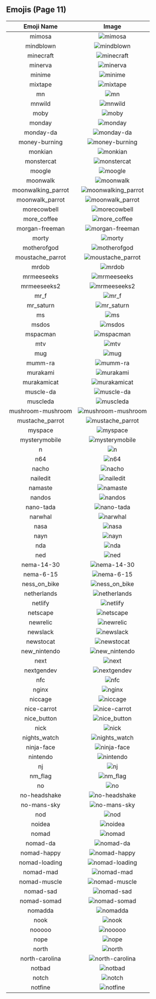 
  ## Emojis (Page 11)
  |Emoji Name|Image|
  | :-: | :-: |
  |mimosa| ![mimosa](/output/mimosa.png)|
  |mindblown| ![mindblown](/output/mindblown.gif)|
  |minecraft| ![minecraft](/output/minecraft.png)|
  |minerva| ![minerva](/output/minerva.jpg)|
  |minime| ![minime](/output/minime.png)|
  |mixtape| ![mixtape](/output/mixtape.png)|
  |mn| ![mn](/output/mn.jpg)|
  |mnwild| ![mnwild](/output/mnwild.png)|
  |moby| ![moby](/output/moby.png)|
  |monday| ![monday](/output/monday.png)|
  |monday-da| ![monday-da](/output/monday-da.png)|
  |money-burning| ![money-burning](/output/money-burning.gif)|
  |monkian| ![monkian](/output/monkian.png)|
  |monstercat| ![monstercat](/output/monstercat.png)|
  |moogle| ![moogle](/output/moogle.gif)|
  |moonwalk| ![moonwalk](/output/moonwalk.gif)|
  |moonwalking_parrot| ![moonwalking_parrot](/output/moonwalking_parrot)|
  |moonwalk_parrot| ![moonwalk_parrot](/output/moonwalk_parrot.gif)|
  |morecowbell| ![morecowbell](/output/morecowbell.jpg)|
  |more_coffee| ![more_coffee](/output/more_coffee.png)|
  |morgan-freeman| ![morgan-freeman](/output/morgan-freeman.jpg)|
  |morty| ![morty](/output/morty.png)|
  |motherofgod| ![motherofgod](/output/motherofgod.gif)|
  |moustache_parrot| ![moustache_parrot](/output/moustache_parrot)|
  |mrdob| ![mrdob](/output/mrdob.jpg)|
  |mrmeeseeks| ![mrmeeseeks](/output/mrmeeseeks.gif)|
  |mrmeeseeks2| ![mrmeeseeks2](/output/mrmeeseeks2.jpg)|
  |mr_f| ![mr_f](/output/mr_f.png)|
  |mr_saturn| ![mr_saturn](/output/mr_saturn.gif)|
  |ms| ![ms](/output/ms.gif)|
  |msdos| ![msdos](/output/msdos.png)|
  |mspacman| ![mspacman](/output/mspacman.png)|
  |mtv| ![mtv](/output/mtv.png)|
  |mug| ![mug](/output/mug)|
  |mumm-ra| ![mumm-ra](/output/mumm-ra.png)|
  |murakami| ![murakami](/output/murakami.png)|
  |murakamicat| ![murakamicat](/output/murakamicat.png)|
  |muscle-da| ![muscle-da](/output/muscle-da.png)|
  |muscleda| ![muscleda](/output/muscleda)|
  |mushroom-mushroom| ![mushroom-mushroom](/output/mushroom-mushroom.png)|
  |mustache_parrot| ![mustache_parrot](/output/mustache_parrot.gif)|
  |myspace| ![myspace](/output/myspace.jpg)|
  |mysterymobile| ![mysterymobile](/output/mysterymobile.png)|
  |n| ![n](/output/n.gif)|
  |n64| ![n64](/output/n64.gif)|
  |nacho| ![nacho](/output/nacho.png)|
  |nailedit| ![nailedit](/output/nailedit.png)|
  |namaste| ![namaste](/output/namaste.jpg)|
  |nandos| ![nandos](/output/nandos.png)|
  |nano-tada| ![nano-tada](/output/nano-tada.png)|
  |narwhal| ![narwhal](/output/narwhal.png)|
  |nasa| ![nasa](/output/nasa.png)|
  |nayn| ![nayn](/output/nayn.gif)|
  |nda| ![nda](/output/nda.png)|
  |ned| ![ned](/output/ned.png)|
  |nema-14-30| ![nema-14-30](/output/nema-14-30.png)|
  |nema-6-15| ![nema-6-15](/output/nema-6-15.png)|
  |ness_on_bike| ![ness_on_bike](/output/ness_on_bike.gif)|
  |netherlands| ![netherlands](/output/netherlands)|
  |netlify| ![netlify](/output/netlify.png)|
  |netscape| ![netscape](/output/netscape.gif)|
  |newrelic| ![newrelic](/output/newrelic.png)|
  |newslack| ![newslack](/output/newslack.png)|
  |newstocat| ![newstocat](/output/newstocat.png)|
  |new_nintendo| ![new_nintendo](/output/new_nintendo.png)|
  |next| ![next](/output/next.jpg)|
  |nextgendev| ![nextgendev](/output/nextgendev.png)|
  |nfc| ![nfc](/output/nfc.png)|
  |nginx| ![nginx](/output/nginx.png)|
  |niccage| ![niccage](/output/niccage.png)|
  |nice-carrot| ![nice-carrot](/output/nice-carrot.png)|
  |nice_button| ![nice_button](/output/nice_button.png)|
  |nick| ![nick](/output/nick.jpg)|
  |nights_watch| ![nights_watch](/output/nights_watch.png)|
  |ninja-face| ![ninja-face](/output/ninja-face.png)|
  |nintendo| ![nintendo](/output/nintendo.png)|
  |nj| ![nj](/output/nj.png)|
  |nm_flag| ![nm_flag](/output/nm_flag.png)|
  |no| ![no](/output/no.png)|
  |no-headshake| ![no-headshake](/output/no-headshake.gif)|
  |no-mans-sky| ![no-mans-sky](/output/no-mans-sky.png)|
  |nod| ![nod](/output/nod.gif)|
  |noidea| ![noidea](/output/noidea.png)|
  |nomad| ![nomad](/output/nomad.png)|
  |nomad-da| ![nomad-da](/output/nomad-da.png)|
  |nomad-happy| ![nomad-happy](/output/nomad-happy.png)|
  |nomad-loading| ![nomad-loading](/output/nomad-loading.gif)|
  |nomad-mad| ![nomad-mad](/output/nomad-mad.png)|
  |nomad-muscle| ![nomad-muscle](/output/nomad-muscle.png)|
  |nomad-sad| ![nomad-sad](/output/nomad-sad.png)|
  |nomad-somad| ![nomad-somad](/output/nomad-somad.png)|
  |nomadda| ![nomadda](/output/nomadda)|
  |nook| ![nook](/output/nook.png)|
  |nooooo| ![nooooo](/output/nooooo.png)|
  |nope| ![nope](/output/nope.png)|
  |north| ![north](/output/north.png)|
  |north-carolina| ![north-carolina](/output/north-carolina.png)|
  |notbad| ![notbad](/output/notbad.png)|
  |notch| ![notch](/output/notch.png)|
  |notfine| ![notfine](/output/notfine.png)|
  